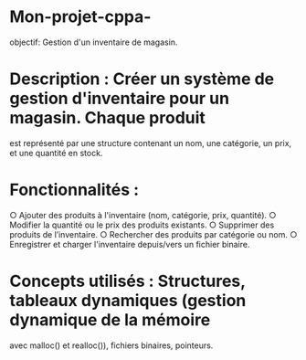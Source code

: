 # Mon-projet-cppa- 
objectif: Gestion d'un inventaire de magasin.
# Description : Créer un système de gestion d'inventaire pour un magasin. Chaque produit
est représenté par une structure contenant un nom, une catégorie, un prix, et une quantité
en stock.
# Fonctionnalités :
○ Ajouter des produits à l'inventaire (nom, catégorie, prix, quantité).
○ Modifier la quantité ou le prix des produits existants.
○ Supprimer des produits de l’inventaire.
○ Rechercher des produits par catégorie ou nom.
○ Enregistrer et charger l'inventaire depuis/vers un fichier binaire.
# Concepts utilisés : Structures, tableaux dynamiques (gestion dynamique de la mémoire
avec malloc() et realloc()), fichiers binaires, pointeurs.
